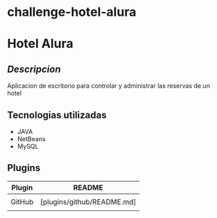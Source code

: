 # challenge-hotel-alura

# Hotel Alura
## _Descripcion_



Aplicacion de escritorio para controlar y administrar las reservas de un hotel

## Tecnologias utilizadas
- JAVA
- NetBeans
- MySQL

## Plugins



| Plugin | README |
| ------ | ------ |
|  |
| GitHub | [plugins/github/README.md] |
|  |
